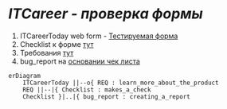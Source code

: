 # *ITCareer - проверка формы*
1. ITCareerToday web form - [Тестируемая форма](http://itcareer.pythonanywhere.com/)
2. Checklist к форме [тут](https://github.com/JohnnyShwarts/number_29/blob/CheckLists/form%20Checklist.pdf)
3. Требования [тут](https://github.com/JohnnyShwarts/number_29/blob/Bag_Reports/Form_ITCareer.txt)
4. bug_report на [основании чек листа](https://github.com/JohnnyShwarts/number_29/blob/Bag_Reports/Bug_Reports.pdf)


```mermaid
erDiagram
    ITCareerToday ||--o{ REQ : learn_more_about_the_product
    REQ ||--|{ Checklist : makes_a_check
    Checklist }|..|{ bug_report : creating_a_report
```
